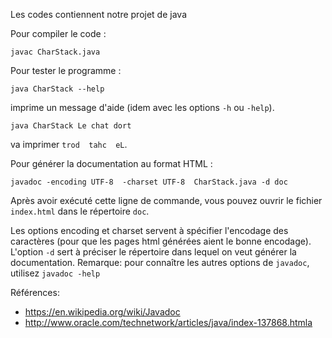Les codes contiennent notre projet de java

Pour compiler le code :

    javac CharStack.java

Pour tester le programme :

    java CharStack --help

imprime un message d'aide (idem avec les options `-h` ou `-help`).

    java CharStack Le chat dort

va imprimer `trod  tahc  eL`.

Pour générer la documentation au format HTML :

    javadoc -encoding UTF-8  -charset UTF-8  CharStack.java -d doc

Après avoir exécuté cette ligne de commande, vous pouvez ouvrir
le fichier `index.html` dans le répertoire `doc`.

Les options encoding et charset servent à spécifier l'encodage des caractères
(pour que les pages html générées aient le bonne encodage).
L'option `-d` sert à préciser le répertoire dans lequel on veut générer
la documentation.
Remarque: pour connaître les autres options de `javadoc`, utilisez `javadoc -help`


Références:

- https://en.wikipedia.org/wiki/Javadoc
- http://www.oracle.com/technetwork/articles/java/index-137868.htmla
